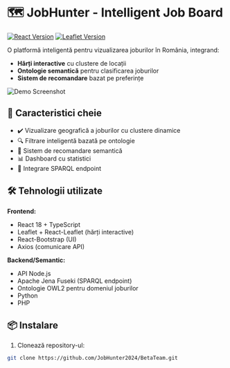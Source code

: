 # 🗺️ JobHunter - Intelligent Job Board

[![React Version](https://img.shields.io/badge/react-18.2.0-blue)](https://reactjs.org/)
[![Leaflet Version](https://img.shields.io/badge/leaflet-1.9.4-green)](https://leafletjs.com/)

O platformă inteligentă pentru vizualizarea joburilor în România, integrand:
- **Hărți interactive** cu clustere de locații 
- **Ontologie semantică** pentru clasificarea joburilor
- **Sistem de recomandare** bazat pe preferințe

![Demo Screenshot](screenshot.png)

## 🚀 Caracteristici cheie
- ✔️ Vizualizare geografică a joburilor cu clustere dinamice
- 🔍 Filtrare inteligentă bazată pe ontologie
- 📌 Sistem de recomandare semantică
- 📊 Dashboard cu statistici 
- 🔗 Integrare SPARQL endpoint

## 🛠️ Tehnologii utilizate
**Frontend:**
- React 18 + TypeScript
- Leaflet + React-Leaflet (hărți interactive)
- React-Bootstrap (UI)
- Axios (comunicare API)

**Backend/Semantic:**
- API Node.js
- Apache Jena Fuseki (SPARQL endpoint)
- Ontologie OWL2 pentru domeniul joburilor
- Python
- PHP

## 📦 Instalare
1. Clonează repository-ul:
```bash
git clone https://github.com/JobHunter2024/BetaTeam.git
